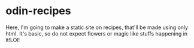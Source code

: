 # odin-recipes
Here, I'm going to make a static site on recipes, that'll be made using only html. It's basic, so do not expect flowers or magic like stuffs happening in it!LOl!